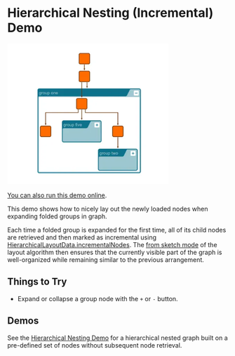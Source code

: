 <!--
 //////////////////////////////////////////////////////////////////////////////
 // @license
 // This file is part of yFiles for HTML.
 // Use is subject to license terms.
 //
 // Copyright (c) by yWorks GmbH, Vor dem Kreuzberg 28,
 // 72070 Tuebingen, Germany. All rights reserved.
 //
 //////////////////////////////////////////////////////////////////////////////
-->
# Hierarchical Nesting (Incremental) Demo

<img src="../../../doc/demo-thumbnails/hierarchical-nesting-incremental.webp" alt="demo-thumbnail" height="320"/>

[You can also run this demo online](https://www.yfiles.com/demos/layout/hierarchical-nesting-incremental/).

This demo shows how to nicely lay out the newly loaded nodes when expanding folded groups in graph.

Each time a folded group is expanded for the first time, all of its child nodes are retrieved and then marked as incremental using [HierarchicalLayoutData.incrementalNodes](https://docs.yworks.com/yfileshtml/#/api/HierarchicalLayoutData#incrementalNodes). The [from sketch mode](https://docs.yworks.com/yfileshtml/#/api/HierarchicalLayout#fromSketchMode) of the layout algorithm then ensures that the currently visible part of the graph is well-organized while remaining similar to the previous arrangement.

## Things to Try

- Expand or collapse a group node with the `+` or `-` button.

## Demos

See the [Hierarchical Nesting Demo](../../layout/hierarchical-nesting/) for a hierarchical nested graph built on a pre-defined set of nodes without subsequent node retrieval.
